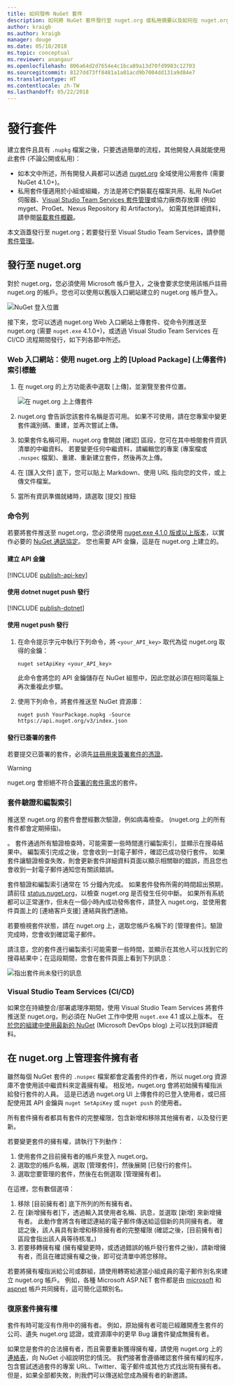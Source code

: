```yaml
---
title: 如何發佈 NuGet 套件
description: 如何將 NuGet 套件發行至 nuget.org 或私用摘要以及如何在 nuget.org 上管理套件擁有權的詳細指示。
author: kraigb
ms.author: kraigb
manager: douge
ms.date: 05/18/2018
ms.topic: conceptual
ms.reviewer: anangaur
ms.openlocfilehash: 806a64d2d7654e4c1bca89a13d70fd9983c12703
ms.sourcegitcommit: 8127dd73ff8481a1a01acd9b7004dd131a9d84e7
ms.translationtype: HT
ms.contentlocale: zh-TW
ms.lasthandoff: 05/22/2018
---
```

# <a name="publishing-packages"></a>發行套件

建立套件且具有 `.nupkg` 檔案之後，只要透過簡單的流程，其他開發人員就能使用此套件 (不論公開或私用)：

- 如本文中所述，所有開發人員都可以透過 [nuget.org](https://www.nuget.org/packages/manage/upload) 全域使用公用套件 (需要 NuGet 4.1.0+)。
- 私用套件僅適用於小組或組織，方法是將它們裝載在檔案共用、私用 NuGet 伺服器、[Visual Studio Team Services 套件管理](https://www.visualstudio.com/docs/package/nuget/publish)或協力廠商存放庫 (例如 myget、ProGet、Nexus Repository 和 Artifactory)。 如需其他詳細資料，請參閱[裝載套件概觀](../hosting-packages/overview.md)。

本文涵蓋發行至 nuget.org；若要發行至 Visual Studio Team Services，請參閱[套件管理](https://www.visualstudio.com/docs/package/nuget/publish)。

## <a name="publish-to-nugetorg"></a>發行至 nuget.org

對於 nuget.org，您必須使用 Microsoft 帳戶登入，之後會要求您使用該帳戶註冊 nuget.org 的帳戶。您也可以使用以舊版入口網站建立的 nuget.org 帳戶登入。

![NuGet 登入位置](media/publish_NuGetSignIn.png)

接下來，您可以透過 nuget.org Web 入口網站上傳套件、從命令列推送至 nuget.org (需要 `nuget.exe` 4.1.0+)，或透過 Visual Studio Team Services 在 CI/CD 流程期間發行，如下列各節中所述。

### <a name="web-portal-use-the-upload-package-tab-on-nugetorg"></a>Web 入口網站：使用 nuget.org 上的 [Upload Package] \(上傳套件\) 索引標籤

1. 在 nuget.org 的上方功能表中選取 [上傳]，並瀏覽至套件位置。

    ![在 nuget.org 上上傳套件](media/publish_UploadYourPackage.PNG)

1. nuget.org 會告訴您該套件名稱是否可用。 如果不可使用，請在您專案中變更套件識別碼、重建，並再次嘗試上傳。

1. 如果套件名稱可用，nuget.org 會開啟 [確認] 區段，您可在其中檢閱套件資訊清單的中繼資料。 若要變更任何中繼資料，請編輯您的專案 (專案檔或 `.nuspec` 檔案)、重建、重新建立套件，然後再次上傳。

1. 在 [匯入文件] 底下，您可以貼上 Markdown、使用 URL 指向您的文件，或上傳文件檔案。

1. 當所有資訊準備就緒時，請選取 [提交] 按鈕

### <a name="command-line"></a>命令列

若要將套件推送至 nuget.org，您必須使用 [nuget.exe 4.1.0 版或以上版本](https://www.nuget.org/downloads)，以實作必要的 [NuGet 通訊協定](../api/nuget-protocols.md)。 您也需要 API 金鑰，這是在 nuget.org 上建立的。

#### <a name="create-api-keys"></a>建立 API 金鑰

[!INCLUDE [publish-api-key](../quickstart/includes/publish-api-key.md)]

#### <a name="publish-with-dotnet-nuget-push"></a>使用 dotnet nuget push 發行

[!INCLUDE [publish-dotnet](../quickstart/includes/publish-dotnet.md)]

#### <a name="publish-with-nuget-push"></a>使用 nuget push 發行

1. 在命令提示字元中執行下列命令，將 `<your_API_key>` 取代為從 nuget.org 取得的金鑰：

    ```cli
    nuget setApiKey <your_API_key>
    ```

    此命令會將您的 API 金鑰儲存在 NuGet 組態中，因此您就必須在相同電腦上再次重複此步驟。

1. 使用下列命令，將套件推送至 NuGet 資源庫：

    ```cli
    nuget push YourPackage.nupkg -Source https://api.nuget.org/v3/index.json
    ```

#### <a name="publish-signed-packages"></a>發行已簽署的套件

若要提交已簽署的套件，必須先[註冊用來簽署套件的憑證](../reference/Signed-Packages-Reference.md#register-certificate-on-nugetorg)。 

> [!Warning]
> nuget.org 會拒絕不符合[簽署的套件需求](../reference/Signed-Packages-Reference.md#signature-requirements-on-nugetorg)的套件。

### <a name="package-validation-and-indexing"></a>套件驗證和編製索引

推送至 nuget.org 的套件會歷經數次驗證，例如病毒檢查。 (nuget.org 上的所有套件都會定期掃描)。

。 套件通過所有驗證檢查時，可能需要一些時間進行編製索引，並顯示在搜尋結果中。 編製索引完成之後，您會收到一封電子郵件，確認已成功發行套件。 如果套件讓驗證檢查失敗，則會更新套件詳細資料頁面以顯示相關聯的錯誤，而且您也會收到一封電子郵件通知您有關該錯誤。

套件驗證和編製索引通常在 15 分鐘內完成。 如果套件發佈所需的時間超出預期，請前往 [status.nuget.org](https://status.nuget.org/)，以檢查 nuget.org 是否發生任何中斷。 如果所有系統都可以正常運作，但未在一個小時內成功發佈套件，請登入 nuget.org，並使用套件頁面上的 [連絡客戶支援] 連結與我們連絡。

若要檢視套件狀態，請在 nuget.org 上，選取您帳戶名稱下的 [管理套件]。驗證完成時，您會收到確認電子郵件。

請注意，您的套件進行編製索引可能需要一些時間，並顯示在其他人可以找到它的搜尋結果中；在這段期間，您會在套件頁面上看到下列訊息：

![指出套件尚未發行的訊息](media/publish_NotYetIndexed.png)

### <a name="visual-studio-team-services-cicd"></a>Visual Studio Team Services (CI/CD)

如果您在持續整合/部署處理序期間，使用 Visual Studio Team Services 將套件推送至 nuget.org，則必須在 NuGet 工作中使用 `nuget.exe` 4.1 或以上版本。 在[於您的組建中使用最新的 NuGet](https://blogs.msdn.microsoft.com/devops/2017/09/29/using-the-latest-nuget-in-your-build/) (Microsoft DevOps blog) 上可以找到詳細資料。

## <a name="managing-package-owners-on-nugetorg"></a>在 nuget.org 上管理套件擁有者

雖然每個 NuGet 套件的 `.nuspec` 檔案都會定義套件的作者，所以 nuget.org 資源庫不會使用該中繼資料來定義擁有權。 相反地，nuget.org 會將初始擁有權指派給發行套件的人員。 這是已透過 nuget.org UI 上傳套件的已登入使用者，或已搭配使用其 API 金鑰與 `nuget SetApiKey` 或 `nuget push` 的使用者。

所有套件擁有者都具有套件的完整權限，包含新增和移除其他擁有者，以及發行更新。

若要變更套件的擁有權，請執行下列動作：

1. 使用套件之目前擁有者的帳戶來登入 nuget.org。
1. 選取您的帳戶名稱，選取 [管理套件]，然後展開 [已發行的套件]。
1. 選取您要管理的套件，然後在右側選取 [管理擁有者]。

在這裡，您有數個選項：

1. 移除 [目前擁有者] 底下所列的所有擁有者。
1. 在 [新增擁有者]下，透過輸入其使用者名稱、訊息，並選取 [新增] 來新增擁有者。 此動作會將含有確認連結的電子郵件傳送給這個新的共同擁有者。 確認之後，該人員具有新增和移除擁有者的完整權限  (確認之後，[目前擁有者] 區段會指出該人員等待核准。)
1. 若要移轉擁有權 (擁有權變更時，或透過錯誤的帳戶發行套件之後)，請新增擁有者，而且在確認擁有權之後，即可從清單中將您移除。

若要將擁有權指派給公司或群組，請使用轉寄給適當小組成員的電子郵件別名來建立 nuget.org 帳戶。 例如，各種 Microsoft ASP.NET 套件都是由 [microsoft](http://nuget.org/profiles/microsoft) 和 [aspnet](http://nuget.org/profiles/aspnet) 帳戶共同擁有，這可簡化這類別名。

### <a name="recovering-package-ownership"></a>復原套件擁有權

套件有時可能沒有作用中的擁有者。 例如，原始擁有者可能已經離開產生套件的公司、遺失 nuget.org 認證，或資源庫中的更早 Bug 讓套件變成無擁有者。

如果您是套件的合法擁有者，而且需要重新獲得擁有權，請使用 nuget.org 上的[連絡表](https://www.nuget.org/policies/Contact)，向 NuGet 小組說明您的情況。 我們接著會遵循確認套件擁有權的程序，包含嘗試透過套件的專案 URL、Twitter、電子郵件或其他方式找出現有擁有者。 但是，如果全部都失敗，則我們可以傳送給您成為擁有者的新邀請。
